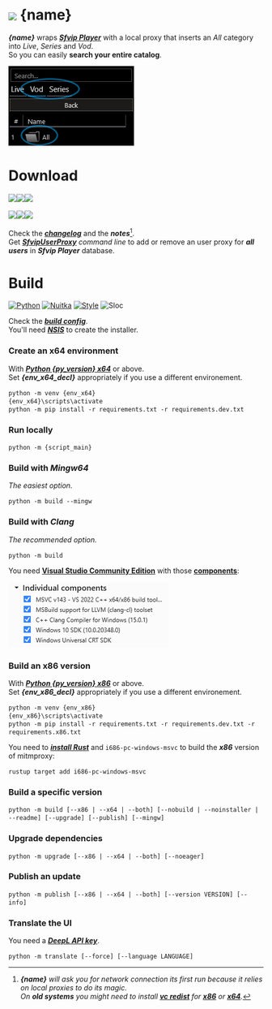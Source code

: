 # <img src="{ico_link}" width="40" align="center"> {name}
***{name}*** wraps ***[Sfvip Player](https://github.com/K4L4Uz/SFVIP-Player/tree/master)*** with a local proxy that inserts an _All_ category into _Live_, _Series_ and _Vod_.  
So you can easily **search your entire catalog**.

<img src="resources/all.png">

# Download
[<img src="https://img.shields.io/badge/Version-{version}-informational"><img src="https://img.shields.io/badge/x64-informational?logo=windows&logoColor=white"><img src="https://img.shields.io/badge/installer-informational">](https://github.com/{github_path}/raw/master/{exe64_link})

[<img src="https://img.shields.io/badge/Version-{version}-informational"><img src="https://img.shields.io/badge/x86-informational?logo=windows&logoColor=white"><img src="https://img.shields.io/badge/installer-informational">](https://github.com/{github_path}/raw/master/{exe32_link})

Check the [***changelog***](build/changelog.md) and the ***notes***[^1].  
Get [***SfvipUserProxy***](user_proxy_cmd) _command line_ to add or remove an user proxy for ***all users*** in ***Sfvip Player*** database.

[^1]:_**{name}** will ask you for network connection its first run because it relies on local proxies to do its magic._  
_On **old systems** you might need to install [**vc redist**](https://learn.microsoft.com/en-GB/cpp/windows/latest-supported-vc-redist) for [**x86**](https://aka.ms/vs/17/release/vc_redist.x86.exe) or [**x64**](https://aka.ms/vs/17/release/vc_redist.x64.exe)._

# Build
[![Python](https://img.shields.io/badge/Python-{py_version}-fbdf79)](https://www.python.org/downloads/release/python-{py_version_compact}/)
[![Nuitka](https://img.shields.io/badge/Nuitka-{nuitka_version}-lightgrey)](https://nuitka.net/)
[![Style](https://img.shields.io/badge/Style-Black-000000)](https://github.com/psf/black)
![Sloc](https://img.shields.io/badge/Sloc-{sloc}-informational)

Check the [***build config***](build_config.py).  
You'll need [***NSIS***](https://nsis.sourceforge.io/Download) to create the installer.
### Create an x64 environment
With [***Python {py_version} x64***](https://www.python.org/ftp/python/{py_version}/python-{py_version}-amd64.exe) or above.  
Set ***{env_x64_decl}*** appropriately if you use a different environement.  
```console
python -m venv {env_x64}
{env_x64}\scripts\activate
python -m pip install -r requirements.txt -r requirements.dev.txt
```
### Run locally
```console
python -m {script_main}
```
### Build with ***Mingw64***
_The easiest option._
```console
python -m build --mingw
```
### Build with ***Clang***
_The recommended option._
```console
python -m build
```
You need [**Visual Studio Community Edition**](https://www.visualstudio.com/en-us/downloads/download-visual-studio-vs.aspx) with those [**components**](resources/.vsconfig):

<img src="resources/VS.png">

### Build an **x86** version
With [***Python {py_version} x86***](https://www.python.org/ftp/python/{py_version}/python-{py_version}.exe) or above.  
Set ***{env_x86_decl}*** appropriately if you use a different environement.  
```console
python -m venv {env_x86}
{env_x86}\scripts\activate
python -m pip install -r requirements.txt -r requirements.dev.txt -r requirements.x86.txt
```
You need to [***install Rust***](https://www.rust-lang.org/fr) and `i686-pc-windows-msvc` to build the ***x86*** version of mitmproxy:  
```console
rustup target add i686-pc-windows-msvc
```
### Build a specific version
```console
python -m build [--x86 | --x64 | --both] [--nobuild | --noinstaller | --readme] [--upgrade] [--publish] [--mingw]
```
### Upgrade dependencies
```console
python -m upgrade [--x86 | --x64 | --both] [--noeager]
```
### Publish an update
```console
python -m publish [--x86 | --x64 | --both] [--version VERSION] [--info]
```

### Translate the UI
You need a [***DeepL API key***](https://www.deepl.com/en/docs-api/).
```console
python -m translate [--force] [--language LANGUAGE]
```

